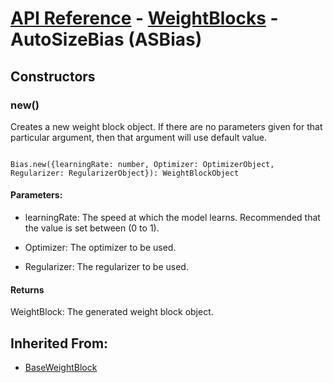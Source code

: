 # [API Reference](../../API.md) - [WeightBlocks](../WeightBlocks.md) - AutoSizeBias (ASBias)

## Constructors

### new()

Creates a new weight block object. If there are no parameters given for that particular argument, then that argument will use default value.

```

Bias.new({learningRate: number, Optimizer: OptimizerObject, Regularizer: RegularizerObject}): WeightBlockObject

```

#### Parameters:

* learningRate: The speed at which the model learns. Recommended that the value is set between (0 to 1).

* Optimizer: The optimizer to be used.

* Regularizer: The regularizer to be used.

#### Returns

WeightBlock: The generated weight block object.

## Inherited From:

* [BaseWeightBlock](BaseWeightBlock.md)

